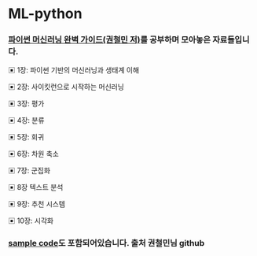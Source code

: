 # ML-python
### [파이썬 머신러닝 완벽 가이드(권철민 저)](https://www.aladin.co.kr/shop/wproduct.aspx?ItemId=292601583)를 공부하며 모아놓은 자료들입니다.

▣ 1장: 파이썬 기반의 머신러닝과 생태계 이해

▣ 2장: 사이킷런으로 시작하는 머신러닝

▣ 3장: 평가

▣ 4장: 분류

▣ 5장: 회귀

▣ 6장: 차원 축소

▣ 7장: 군집화

▣ 8장 텍스트 분석

▣ 9장: 추천 시스템

▣ 10장: 시각화



### [sample code](https://github.com/chulminkw/PerfectGuide)도 포함되어있습니다. 출처 권철민님 github
